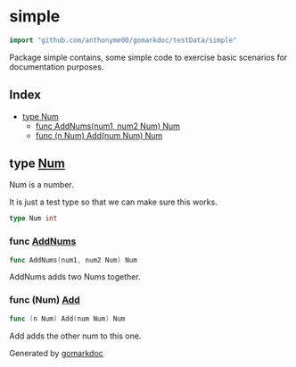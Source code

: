 <!-- Code generated by gomarkdoc. DO NOT EDIT -->

# simple

```go
import "github.com/anthonyme00/gomarkdoc/testData/simple"
```

Package simple contains, some simple code to exercise basic scenarios for documentation purposes.

## Index

- [type Num](<#Num>)
  - [func AddNums\(num1, num2 Num\) Num](<#AddNums>)
  - [func \(n Num\) Add\(num Num\) Num](<#Num.Add>)


<a name="Num"></a>
## type [Num](<https://github.com/princjef/gomarkdoc?path=testData%2Fsimple%2Fmain.go&version=GBmaster&lineStyle=plain&line=8&lineEnd=8&lineStartColumn=1&lineEndColumn=13>)

Num is a number.

It is just a test type so that we can make sure this works.

```go
type Num int
```

<a name="AddNums"></a>
### func [AddNums](<https://github.com/princjef/gomarkdoc?path=testData%2Fsimple%2Fmain.go&version=GBmaster&lineStyle=plain&line=16&lineEnd=16&lineStartColumn=1&lineEndColumn=33>)

```go
func AddNums(num1, num2 Num) Num
```

AddNums adds two Nums together.

<a name="Num.Add"></a>
### func \(Num\) [Add](<https://github.com/princjef/gomarkdoc?path=testData%2Fsimple%2Fmain.go&version=GBmaster&lineStyle=plain&line=11&lineEnd=11&lineStartColumn=1&lineEndColumn=30>)

```go
func (n Num) Add(num Num) Num
```

Add adds the other num to this one.

Generated by [gomarkdoc](<https://github.com/princjef/gomarkdoc>)
